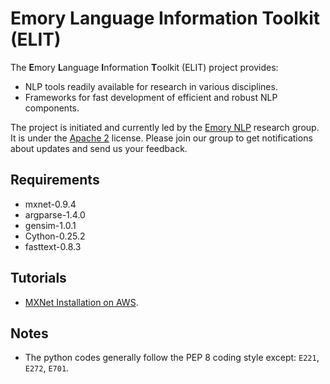 # Emory Language Information Toolkit (ELIT)

The **E**mory **L**anguage **I**nformation **T**oolkit (ELIT) project provides:

* NLP tools readily available for research in various disciplines.
* Frameworks for fast development of efficient and robust NLP components.

The project is initiated and currently led by the [Emory NLP](http://nlp.mathcs.emory.edu) research group. It is under the [Apache 2](http://www.apache.org/licenses/LICENSE-2.0) license. Please join our group to get notifications about updates and send us your feedback.

## Requirements

* mxnet-0.9.4
* argparse-1.4.0
* gensim-1.0.1
* Cython-0.25.2
* fasttext-0.8.3

## Tutorials

* [MXNet Installation on AWS](md/mxnet-install.md).

## Notes

* The python codes generally follow the PEP 8 coding style except: `E221`, `E272`, `E701`.